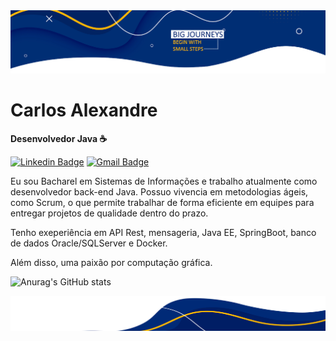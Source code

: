 <img src="bannertop.png" alt="banner top">


# Carlos Alexandre

**Desenvolvedor Java ☕**

[![Linkedin Badge](https://img.shields.io/badge/-Carlos%20Alexandre-002E74?style=flat-square&logo=Linkedin&logoColor=white&link=https://www.linkedin.com/in/carlosalexandredev/)](https://www.linkedin.com/in/carlosalexandredev/) 
[![Gmail Badge](https://img.shields.io/badge/-carlosalexandredev.contato@gmail.com-002E74?style=flat-square&logo=Gmail&logoColor=white&link=mailto:carlosalexandredev.contato@gmail.com)](mailto:carlosalexandredev.contato@gmail.com)


Eu sou Bacharel em Sistemas de Informações e trabalho atualmente como desenvolvedor back-end Java. Possuo vivencia em metodologias ágeis, como Scrum, o que permite trabalhar de forma eficiente em equipes para entregar projetos de qualidade dentro do prazo. 

Tenho exeperiência em API Rest, mensageria, Java EE, SpringBoot, banco de dados Oracle/SQLServer e Docker. 

Além disso, uma paixão por computação gráfica.

![Anurag's GitHub stats](https://github-readme-stats.vercel.app/api?username=carlosalexandredev&show_icons=true&theme=default )

<img src="bannerbottom.png" alt="exemplo imagem">
